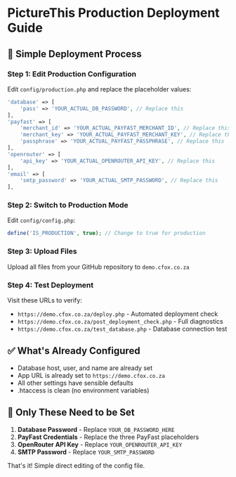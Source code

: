 # PictureThis Production Deployment Guide

## 🚀 Simple Deployment Process

### Step 1: Edit Production Configuration
Edit `config/production.php` and replace the placeholder values:

```php
'database' => [
    'pass' => 'YOUR_ACTUAL_DB_PASSWORD', // Replace this
],
'payfast' => [
    'merchant_id' => 'YOUR_ACTUAL_PAYFAST_MERCHANT_ID', // Replace this
    'merchant_key' => 'YOUR_ACTUAL_PAYFAST_MERCHANT_KEY', // Replace this
    'passphrase' => 'YOUR_ACTUAL_PAYFAST_PASSPHRASE', // Replace this
],
'openrouter' => [
    'api_key' => 'YOUR_ACTUAL_OPENROUTER_API_KEY', // Replace this
],
'email' => [
    'smtp_password' => 'YOUR_ACTUAL_SMTP_PASSWORD', // Replace this
],
```

### Step 2: Switch to Production Mode
Edit `config/config.php`:
```php
define('IS_PRODUCTION', true); // Change to true for production
```

### Step 3: Upload Files
Upload all files from your GitHub repository to `demo.cfox.co.za`

### Step 4: Test Deployment
Visit these URLs to verify:
- `https://demo.cfox.co.za/deploy.php` - Automated deployment check
- `https://demo.cfox.co.za/post_deployment_check.php` - Full diagnostics
- `https://demo.cfox.co.za/test_database.php` - Database connection test

## ✅ What's Already Configured

- Database host, user, and name are already set
- App URL is already set to `https://demo.cfox.co.za`
- All other settings have sensible defaults
- .htaccess is clean (no environment variables)

## 🔑 Only These Need to be Set

1. **Database Password** - Replace `YOUR_DB_PASSWORD_HERE`
2. **PayFast Credentials** - Replace the three PayFast placeholders
3. **OpenRouter API Key** - Replace `YOUR_OPENROUTER_API_KEY`
4. **SMTP Password** - Replace `YOUR_SMTP_PASSWORD`

That's it! Simple direct editing of the config file.